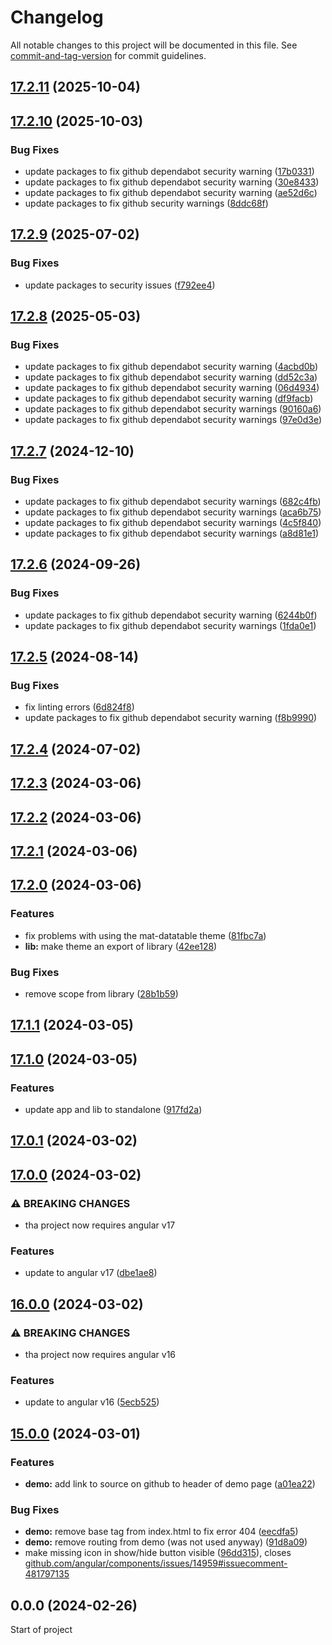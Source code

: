 # Changelog

All notable changes to this project will be documented in this file. See [commit-and-tag-version](https://github.com/absolute-version/commit-and-tag-version) for commit guidelines.

## [17.2.11](https://github.com/BePo65/mat-datatable/compare/v17.2.10...v17.2.11) (2025-10-04)

## [17.2.10](https://github.com/BePo65/mat-datatable/compare/v17.2.9...v17.2.10) (2025-10-03)


### Bug Fixes

* update packages to fix github dependabot security warning ([17b0331](https://github.com/BePo65/mat-datatable/commit/17b0331f1fc7340356ba51bc087494c25330ecf5))
* update packages to fix github dependabot security warning ([30e8433](https://github.com/BePo65/mat-datatable/commit/30e8433ee9ee5bcf6e7de29bb36bd43373d97917))
* update packages to fix github dependabot security warning ([ae52d6c](https://github.com/BePo65/mat-datatable/commit/ae52d6c74ac53b4b215cd3e9f277eb0b240aec25))
* update packages to fix github security warnings ([8ddc68f](https://github.com/BePo65/mat-datatable/commit/8ddc68fb65e72158569d64af8ae0188895ee1e24))

## [17.2.9](https://github.com/BePo65/mat-datatable/compare/v17.2.8...v17.2.9) (2025-07-02)


### Bug Fixes

* update packages to security issues ([f792ee4](https://github.com/BePo65/mat-datatable/commit/f792ee492d58968b904c85862c68adbd954f882b))

## [17.2.8](https://github.com/BePo65/mat-datatable/compare/v17.2.7...v17.2.8) (2025-05-03)


### Bug Fixes

* update packages to fix github dependabot security warning ([4acbd0b](https://github.com/BePo65/mat-datatable/commit/4acbd0bee40a01e574b4b7f0e91bda70f14c4764))
* update packages to fix github dependabot security warning ([dd52c3a](https://github.com/BePo65/mat-datatable/commit/dd52c3a04a675ae8f1d6911d01c4bc190b4d8824))
* update packages to fix github dependabot security warning ([06d4934](https://github.com/BePo65/mat-datatable/commit/06d493450718ac79d266cd807af109e20f20dd8a))
* update packages to fix github dependabot security warning ([df9facb](https://github.com/BePo65/mat-datatable/commit/df9facb7cae2f37731fe6c6aece51368c619767b))
* update packages to fix github dependabot security warnings ([90160a6](https://github.com/BePo65/mat-datatable/commit/90160a691c0f80871a8a558b1cabff5244bac3b0))
* update packages to fix github dependabot security warnings ([97e0d3e](https://github.com/BePo65/mat-datatable/commit/97e0d3e83de751d8720a396b72c920f0a27ebb96))

## [17.2.7](https://github.com/BePo65/mat-datatable/compare/v17.2.6...v17.2.7) (2024-12-10)


### Bug Fixes

* update packages to fix github dependabot security warnings ([682c4fb](https://github.com/BePo65/mat-datatable/commit/682c4fb762a86b4805881a7be0a41bc8ff476a0f))
* update packages to fix github dependabot security warnings ([aca6b75](https://github.com/BePo65/mat-datatable/commit/aca6b750e679e77e24958d78cee1466a043458e7))
* update packages to fix github dependabot security warnings ([4c5f840](https://github.com/BePo65/mat-datatable/commit/4c5f84004fe0ffeada49ca268d28083e9a3fa094))
* update packages to fix github dependabot security warnings ([a8d81e1](https://github.com/BePo65/mat-datatable/commit/a8d81e186eedca49af7c9980ad8e0fd1c5ad4df3))

## [17.2.6](https://github.com/BePo65/mat-datatable/compare/v17.2.5...v17.2.6) (2024-09-26)


### Bug Fixes

* update packages to fix github dependabot security warning ([6244b0f](https://github.com/BePo65/mat-datatable/commit/6244b0f7cbede2caedcd0391d9f44d5f7a779201))
* update packages to fix github dependabot security warnings ([1fda0e1](https://github.com/BePo65/mat-datatable/commit/1fda0e18b12d87268297c38185a09f91f1e4ba6a))

## [17.2.5](https://github.com/BePo65/mat-datatable/compare/v17.2.4...v17.2.5) (2024-08-14)


### Bug Fixes

* fix linting errors ([6d824f8](https://github.com/BePo65/mat-datatable/commit/6d824f810d9cccc584db9df03aa5166e140fb2f0))
* update packages to fix github dependabot security warning ([f8b9990](https://github.com/BePo65/mat-datatable/commit/f8b999023f1243c56e0dd92ea554226f57e88a5a))

## [17.2.4](https://github.com/BePo65/mat-datatable/compare/v17.2.3...v17.2.4) (2024-07-02)

## [17.2.3](https://github.com/BePo65/mat-datatable/compare/v17.2.2...v17.2.3) (2024-03-06)

## [17.2.2](https://github.com/BePo65/mat-datatable/compare/v17.2.1...v17.2.2) (2024-03-06)

## [17.2.1](https://github.com/BePo65/mat-datatable/compare/v17.2.0...v17.2.1) (2024-03-06)

## [17.2.0](https://github.com/BePo65/mat-datatable/compare/v17.1.1...v17.2.0) (2024-03-06)


### Features

* fix problems with using the mat-datatable theme ([81fbc7a](https://github.com/BePo65/mat-datatable/commit/81fbc7a00bf4def71a3bcaed37c584fecb42629e))
* **lib:** make theme an export of library ([42ee128](https://github.com/BePo65/mat-datatable/commit/42ee128d016eaf8c568324d38e31c1c6923e8066))


### Bug Fixes

* remove scope from library ([28b1b59](https://github.com/BePo65/mat-datatable/commit/28b1b59c3b5908088de8cded9ba7e7e06a39084f))

## [17.1.1](https://github.com/BePo65/mat-datatable/compare/v17.1.0...v17.1.1) (2024-03-05)

## [17.1.0](https://github.com/BePo65/mat-datatable/compare/v17.0.1...v17.1.0) (2024-03-05)


### Features

* update app and lib to standalone ([917fd2a](https://github.com/BePo65/mat-datatable/commit/917fd2ae46e94f8aaebf033cb1dd44153cad6de9))

## [17.0.1](https://github.com/BePo65/mat-datatable/compare/v17.0.0...v17.0.1) (2024-03-02)

## [17.0.0](https://github.com/BePo65/mat-datatable/compare/v16.0.0...v17.0.0) (2024-03-02)


### ⚠ BREAKING CHANGES

* tha project now requires angular v17

### Features

* update to angular v17 ([dbe1ae8](https://github.com/BePo65/mat-datatable/commit/dbe1ae8fe06a5335d65babe6a420c230f73d3baa))

## [16.0.0](https://github.com/BePo65/mat-datatable/compare/v15.0.0...v16.0.0) (2024-03-02)


### ⚠ BREAKING CHANGES

* tha project now requires angular v16

### Features

* update to angular v16 ([5ecb525](https://github.com/BePo65/mat-datatable/commit/5ecb5253eaa1f226bf4d97c01ad4be311d81a3c2))

## [15.0.0](https://github.com/BePo65/mat-datatable/compare/v0.0.0...v15.0.0) (2024-03-01)


### Features

* **demo:** add link to source on github to header of demo page ([a01ea22](https://github.com/BePo65/mat-datatable/commit/a01ea22aa116a973bdf8f3ec71a7ebe88c435b47))


### Bug Fixes

* **demo:** remove base tag from index.html to fix error 404 ([eecdfa5](https://github.com/BePo65/mat-datatable/commit/eecdfa5b85ec061f8c8aa5ae77b9c2cb7b60e9bf))
* **demo:** remove routing from demo (was not used anyway) ([91d8a09](https://github.com/BePo65/mat-datatable/commit/91d8a09ca71c4a10d9bd41cc8e2110900117743b))
* make missing icon in show/hide button visible ([96dd315](https://github.com/BePo65/mat-datatable/commit/96dd3159024bc510fbeda0ea63118843cbcf362a)), closes [github.com/angular/components/issues/14959#issuecomment-481797135](https://github.com/github.com/angular/components/issues/14959/issues/issuecomment-481797135)

## 0.0.0 (2024-02-26)

Start of project
